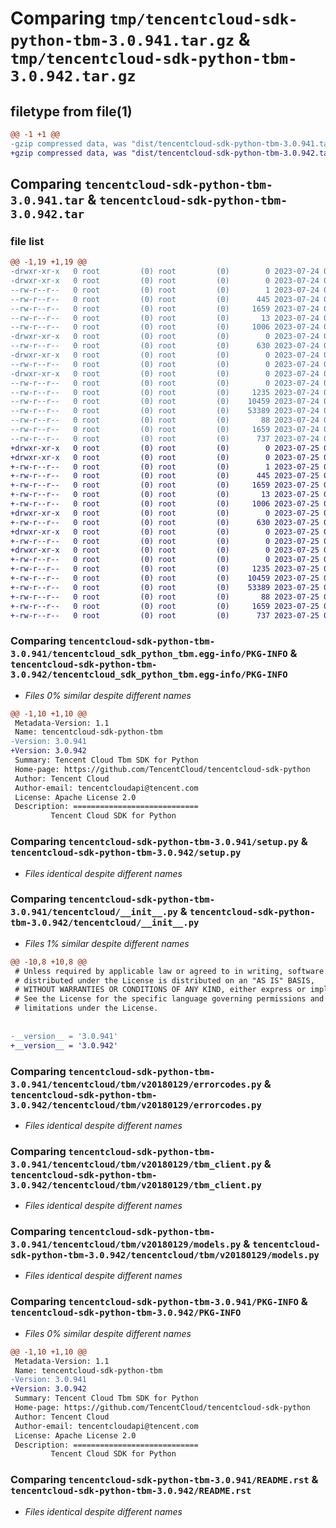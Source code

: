 # Comparing `tmp/tencentcloud-sdk-python-tbm-3.0.941.tar.gz` & `tmp/tencentcloud-sdk-python-tbm-3.0.942.tar.gz`

## filetype from file(1)

```diff
@@ -1 +1 @@
-gzip compressed data, was "dist/tencentcloud-sdk-python-tbm-3.0.941.tar", last modified: Mon Jul 24 00:44:05 2023, max compression
+gzip compressed data, was "dist/tencentcloud-sdk-python-tbm-3.0.942.tar", last modified: Tue Jul 25 04:25:44 2023, max compression
```

## Comparing `tencentcloud-sdk-python-tbm-3.0.941.tar` & `tencentcloud-sdk-python-tbm-3.0.942.tar`

### file list

```diff
@@ -1,19 +1,19 @@
-drwxr-xr-x   0 root         (0) root         (0)        0 2023-07-24 00:44:05.000000 tencentcloud-sdk-python-tbm-3.0.941/
-drwxr-xr-x   0 root         (0) root         (0)        0 2023-07-24 00:44:05.000000 tencentcloud-sdk-python-tbm-3.0.941/tencentcloud_sdk_python_tbm.egg-info/
--rw-r--r--   0 root         (0) root         (0)        1 2023-07-24 00:44:05.000000 tencentcloud-sdk-python-tbm-3.0.941/tencentcloud_sdk_python_tbm.egg-info/dependency_links.txt
--rw-r--r--   0 root         (0) root         (0)      445 2023-07-24 00:44:05.000000 tencentcloud-sdk-python-tbm-3.0.941/tencentcloud_sdk_python_tbm.egg-info/SOURCES.txt
--rw-r--r--   0 root         (0) root         (0)     1659 2023-07-24 00:44:05.000000 tencentcloud-sdk-python-tbm-3.0.941/tencentcloud_sdk_python_tbm.egg-info/PKG-INFO
--rw-r--r--   0 root         (0) root         (0)       13 2023-07-24 00:44:05.000000 tencentcloud-sdk-python-tbm-3.0.941/tencentcloud_sdk_python_tbm.egg-info/top_level.txt
--rw-r--r--   0 root         (0) root         (0)     1006 2023-07-24 00:44:05.000000 tencentcloud-sdk-python-tbm-3.0.941/setup.py
-drwxr-xr-x   0 root         (0) root         (0)        0 2023-07-24 00:44:05.000000 tencentcloud-sdk-python-tbm-3.0.941/tencentcloud/
--rw-r--r--   0 root         (0) root         (0)      630 2023-07-24 00:44:05.000000 tencentcloud-sdk-python-tbm-3.0.941/tencentcloud/__init__.py
-drwxr-xr-x   0 root         (0) root         (0)        0 2023-07-24 00:44:05.000000 tencentcloud-sdk-python-tbm-3.0.941/tencentcloud/tbm/
--rw-r--r--   0 root         (0) root         (0)        0 2023-07-24 00:44:05.000000 tencentcloud-sdk-python-tbm-3.0.941/tencentcloud/tbm/__init__.py
-drwxr-xr-x   0 root         (0) root         (0)        0 2023-07-24 00:44:05.000000 tencentcloud-sdk-python-tbm-3.0.941/tencentcloud/tbm/v20180129/
--rw-r--r--   0 root         (0) root         (0)        0 2023-07-24 00:44:05.000000 tencentcloud-sdk-python-tbm-3.0.941/tencentcloud/tbm/v20180129/__init__.py
--rw-r--r--   0 root         (0) root         (0)     1235 2023-07-24 00:44:05.000000 tencentcloud-sdk-python-tbm-3.0.941/tencentcloud/tbm/v20180129/errorcodes.py
--rw-r--r--   0 root         (0) root         (0)    10459 2023-07-24 00:44:05.000000 tencentcloud-sdk-python-tbm-3.0.941/tencentcloud/tbm/v20180129/tbm_client.py
--rw-r--r--   0 root         (0) root         (0)    53389 2023-07-24 00:44:05.000000 tencentcloud-sdk-python-tbm-3.0.941/tencentcloud/tbm/v20180129/models.py
--rw-r--r--   0 root         (0) root         (0)       88 2023-07-24 00:44:05.000000 tencentcloud-sdk-python-tbm-3.0.941/setup.cfg
--rw-r--r--   0 root         (0) root         (0)     1659 2023-07-24 00:44:05.000000 tencentcloud-sdk-python-tbm-3.0.941/PKG-INFO
--rw-r--r--   0 root         (0) root         (0)      737 2023-07-24 00:44:05.000000 tencentcloud-sdk-python-tbm-3.0.941/README.rst
+drwxr-xr-x   0 root         (0) root         (0)        0 2023-07-25 04:25:44.000000 tencentcloud-sdk-python-tbm-3.0.942/
+drwxr-xr-x   0 root         (0) root         (0)        0 2023-07-25 04:25:44.000000 tencentcloud-sdk-python-tbm-3.0.942/tencentcloud_sdk_python_tbm.egg-info/
+-rw-r--r--   0 root         (0) root         (0)        1 2023-07-25 04:25:44.000000 tencentcloud-sdk-python-tbm-3.0.942/tencentcloud_sdk_python_tbm.egg-info/dependency_links.txt
+-rw-r--r--   0 root         (0) root         (0)      445 2023-07-25 04:25:44.000000 tencentcloud-sdk-python-tbm-3.0.942/tencentcloud_sdk_python_tbm.egg-info/SOURCES.txt
+-rw-r--r--   0 root         (0) root         (0)     1659 2023-07-25 04:25:44.000000 tencentcloud-sdk-python-tbm-3.0.942/tencentcloud_sdk_python_tbm.egg-info/PKG-INFO
+-rw-r--r--   0 root         (0) root         (0)       13 2023-07-25 04:25:44.000000 tencentcloud-sdk-python-tbm-3.0.942/tencentcloud_sdk_python_tbm.egg-info/top_level.txt
+-rw-r--r--   0 root         (0) root         (0)     1006 2023-07-25 04:25:43.000000 tencentcloud-sdk-python-tbm-3.0.942/setup.py
+drwxr-xr-x   0 root         (0) root         (0)        0 2023-07-25 04:25:44.000000 tencentcloud-sdk-python-tbm-3.0.942/tencentcloud/
+-rw-r--r--   0 root         (0) root         (0)      630 2023-07-25 04:25:43.000000 tencentcloud-sdk-python-tbm-3.0.942/tencentcloud/__init__.py
+drwxr-xr-x   0 root         (0) root         (0)        0 2023-07-25 04:25:44.000000 tencentcloud-sdk-python-tbm-3.0.942/tencentcloud/tbm/
+-rw-r--r--   0 root         (0) root         (0)        0 2023-07-25 04:25:43.000000 tencentcloud-sdk-python-tbm-3.0.942/tencentcloud/tbm/__init__.py
+drwxr-xr-x   0 root         (0) root         (0)        0 2023-07-25 04:25:44.000000 tencentcloud-sdk-python-tbm-3.0.942/tencentcloud/tbm/v20180129/
+-rw-r--r--   0 root         (0) root         (0)        0 2023-07-25 04:25:43.000000 tencentcloud-sdk-python-tbm-3.0.942/tencentcloud/tbm/v20180129/__init__.py
+-rw-r--r--   0 root         (0) root         (0)     1235 2023-07-25 04:25:43.000000 tencentcloud-sdk-python-tbm-3.0.942/tencentcloud/tbm/v20180129/errorcodes.py
+-rw-r--r--   0 root         (0) root         (0)    10459 2023-07-25 04:25:43.000000 tencentcloud-sdk-python-tbm-3.0.942/tencentcloud/tbm/v20180129/tbm_client.py
+-rw-r--r--   0 root         (0) root         (0)    53389 2023-07-25 04:25:43.000000 tencentcloud-sdk-python-tbm-3.0.942/tencentcloud/tbm/v20180129/models.py
+-rw-r--r--   0 root         (0) root         (0)       88 2023-07-25 04:25:44.000000 tencentcloud-sdk-python-tbm-3.0.942/setup.cfg
+-rw-r--r--   0 root         (0) root         (0)     1659 2023-07-25 04:25:44.000000 tencentcloud-sdk-python-tbm-3.0.942/PKG-INFO
+-rw-r--r--   0 root         (0) root         (0)      737 2023-07-25 04:25:43.000000 tencentcloud-sdk-python-tbm-3.0.942/README.rst
```

### Comparing `tencentcloud-sdk-python-tbm-3.0.941/tencentcloud_sdk_python_tbm.egg-info/PKG-INFO` & `tencentcloud-sdk-python-tbm-3.0.942/tencentcloud_sdk_python_tbm.egg-info/PKG-INFO`

 * *Files 0% similar despite different names*

```diff
@@ -1,10 +1,10 @@
 Metadata-Version: 1.1
 Name: tencentcloud-sdk-python-tbm
-Version: 3.0.941
+Version: 3.0.942
 Summary: Tencent Cloud Tbm SDK for Python
 Home-page: https://github.com/TencentCloud/tencentcloud-sdk-python
 Author: Tencent Cloud
 Author-email: tencentcloudapi@tencent.com
 License: Apache License 2.0
 Description: ============================
         Tencent Cloud SDK for Python
```

### Comparing `tencentcloud-sdk-python-tbm-3.0.941/setup.py` & `tencentcloud-sdk-python-tbm-3.0.942/setup.py`

 * *Files identical despite different names*

### Comparing `tencentcloud-sdk-python-tbm-3.0.941/tencentcloud/__init__.py` & `tencentcloud-sdk-python-tbm-3.0.942/tencentcloud/__init__.py`

 * *Files 1% similar despite different names*

```diff
@@ -10,8 +10,8 @@
 # Unless required by applicable law or agreed to in writing, software
 # distributed under the License is distributed on an "AS IS" BASIS,
 # WITHOUT WARRANTIES OR CONDITIONS OF ANY KIND, either express or implied.
 # See the License for the specific language governing permissions and
 # limitations under the License.
 
 
-__version__ = '3.0.941'
+__version__ = '3.0.942'
```

### Comparing `tencentcloud-sdk-python-tbm-3.0.941/tencentcloud/tbm/v20180129/errorcodes.py` & `tencentcloud-sdk-python-tbm-3.0.942/tencentcloud/tbm/v20180129/errorcodes.py`

 * *Files identical despite different names*

### Comparing `tencentcloud-sdk-python-tbm-3.0.941/tencentcloud/tbm/v20180129/tbm_client.py` & `tencentcloud-sdk-python-tbm-3.0.942/tencentcloud/tbm/v20180129/tbm_client.py`

 * *Files identical despite different names*

### Comparing `tencentcloud-sdk-python-tbm-3.0.941/tencentcloud/tbm/v20180129/models.py` & `tencentcloud-sdk-python-tbm-3.0.942/tencentcloud/tbm/v20180129/models.py`

 * *Files identical despite different names*

### Comparing `tencentcloud-sdk-python-tbm-3.0.941/PKG-INFO` & `tencentcloud-sdk-python-tbm-3.0.942/PKG-INFO`

 * *Files 0% similar despite different names*

```diff
@@ -1,10 +1,10 @@
 Metadata-Version: 1.1
 Name: tencentcloud-sdk-python-tbm
-Version: 3.0.941
+Version: 3.0.942
 Summary: Tencent Cloud Tbm SDK for Python
 Home-page: https://github.com/TencentCloud/tencentcloud-sdk-python
 Author: Tencent Cloud
 Author-email: tencentcloudapi@tencent.com
 License: Apache License 2.0
 Description: ============================
         Tencent Cloud SDK for Python
```

### Comparing `tencentcloud-sdk-python-tbm-3.0.941/README.rst` & `tencentcloud-sdk-python-tbm-3.0.942/README.rst`

 * *Files identical despite different names*

